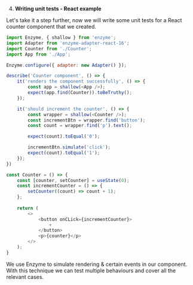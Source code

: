 4. **Writing unit tests - React example**

Let's take it a step further, now we will write some unit tests for a React counter component that we created.

```Javascript
import Enzyme, { shallow } from 'enzyme';
import Adapter from 'enzyme-adapter-react-16';
import Counter from './Counter';
import App from './App';

Enzyme.configure({ adapter: new Adapter() });

describe('Counter component', () => {
    it('renders the component successfully', () => {
        const app = shallow(<App />);
        expect(app.find(Counter)).toBeTruthy();
    });

    it('should increment the counter', () => {
        const wrapper = shallow(<Counter />);
        const incrementBtn = wrapper.find('button');
        const count = wrapper.find('p').text();

        expect(count).toEqual('0');

        incrementBtn.simulate('click');
        expect(count).toEqual('1');
    });
})
```

```Javascript
const Counter = () => {
    const [counter, setCounter] = useState(0);
    const incrementCounter = () => {
        setCounter((count) => count + 1);
    };
  
    return (
        <>
            <button onCLick={incrementCounter}>
                +
            </button>
            <p>{counter}</p>
        </>
    );
}
```

We use Enzyme to simulate rendering & certain events in our component. With this technique we can test multiple behaviours and cover all the relevant cases.